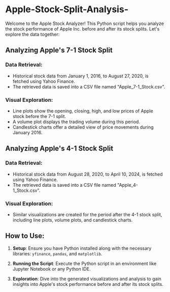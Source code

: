 # Apple-Stock-Split-Analysis-

Welcome to the Apple Stock Analyzer! This Python script helps you analyze the stock performance of Apple Inc. before and after its stock splits. Let's explore the data together:

## Analyzing Apple's 7-1 Stock Split

### Data Retrieval:

- Historical stock data from January 1, 2016, to August 27, 2020, is fetched using Yahoo Finance.
- The retrieved data is saved into a CSV file named "Apple_7-1_Stock.csv".

### Visual Exploration:

- Line plots show the opening, closing, high, and low prices of Apple stock before the 7-1 split.
- A volume plot displays the trading volume during this period.
- Candlestick charts offer a detailed view of price movements during January 2016.

## Analyzing Apple's 4-1 Stock Split

### Data Retrieval:

- Historical stock data from August 28, 2020, to April 10, 2024, is fetched using Yahoo Finance.
- The retrieved data is saved into a CSV file named "Apple_4-1_Stock.csv".

### Visual Exploration:

- Similar visualizations are created for the period after the 4-1 stock split, including line plots, volume plots, and candlestick charts.

## How to Use:

1. **Setup**: Ensure you have Python installed along with the necessary libraries: `yfinance`, `pandas`, and `matplotlib`.

2. **Running the Script**: Execute the Python script in an environment like Jupyter Notebook or any Python IDE.

3. **Exploration**: Dive into the generated visualizations and analysis to gain insights into Apple's stock performance before and after its stock splits.


